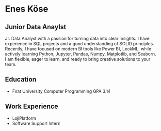 # Enes Köse
## Junior Data Anaylst

Jr. Data Analyst with a passion for turning data
into clear insights. I have experience in SQL
projects and a good understanding of SOLID
principles. Recently, I have focused on modern
BI tools like Power BI, LookML, while actively
learning Python, Jupyter, Pandas, Numpy, Matplotlib, and Seaborn. I am flexible, eager to
learn, and ready to bring creative solutions to
your team.

## Education
  - Fırat University Computer Programming GPA 3.14

## Work Experience
  - LojiPlatform
  - Software Support Intern
